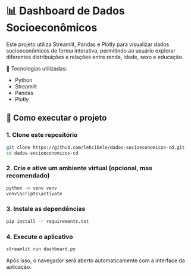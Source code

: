 # 📊 Dashboard de Dados Socioeconômicos

Este projeto utiliza Streamlit, Pandas e Plotly para visualizar dados socioeconômicos de forma interativa, permitindo ao usuário explorar diferentes distribuições e relações entre renda, idade, sexo e educação.

🔧 Tecnologias utilizadas:
* Python
* Streamlit
* Pandas
* Plotly

## 🚀 Como executar o projeto 

### 1. Clone este repositório
```bash
git clone https://github.com/lehcibele/dados-socioeconomicos-cd.git
cd dados-socioeconomicos-cd
```
### 2. Crie e ative um ambiente virtual (opcional, mas recomendado)
```bash
python -m venv venv
venv\Scripts\activate
```
### 3. Instale as dependências
```bash
pip install -r requirements.txt
```
### 4. Execute o aplicativo
```bash
streamlit run dashboard.py
```

Após isso, o navegador será aberto automaticamente com a interface da aplicação.